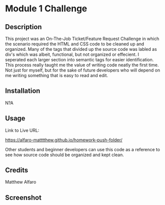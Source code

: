 # Module 1 Challenge

## Description

This project was an On-The-Job Ticket/Feature Request Challenge in which the scenario required the HTML and CSS code to be cleaned up and organized. Many of the tags that divided up the source code was labled as div's which was albeit, functional, but not organized or effecient. I seperated each larger section into semantic tags for easier identification. This process really taught me the value of writing code neatly the first time. Not just for myself, but for the sake of future developers who will depend on me writing something that is easy to read and edit.

## Installation

N?A

## Usage

Link to Live URL: 

https://alfaro-matttthew.github.io/homework-push-folder/

Other students and beginner developers can use this code as a reference to see how source code should be organized and kept clean.

## Credits

Matthew Alfaro

## Screenshot



